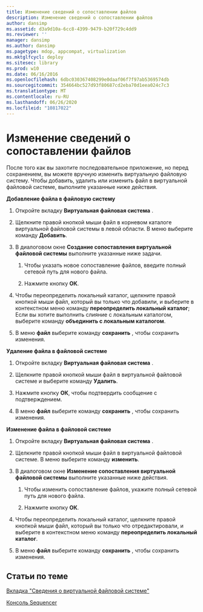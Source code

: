 ```yaml
---
title: Изменение сведений о сопоставлении файлов
description: Изменение сведений о сопоставлении файлов
author: dansimp
ms.assetid: d3a9d10a-6cc8-4399-9479-b20f729c4dd9
ms.reviewer: ''
manager: dansimp
ms.author: dansimp
ms.pagetype: mdop, appcompat, virtualization
ms.mktglfcycl: deploy
ms.sitesec: library
ms.prod: w10
ms.date: 06/16/2016
ms.openlocfilehash: 6dbc030367408299e0daaf06f7f97ab5369574db
ms.sourcegitcommit: 354664bc527d93f80687cd2eba70d1eea024c7c3
ms.translationtype: MT
ms.contentlocale: ru-RU
ms.lasthandoff: 06/26/2020
ms.locfileid: "10817022"
---
```

# Изменение сведений о сопоставлении файлов


После того как вы захотите последовательное приложение, но перед сохранением, вы можете вручную изменить виртуальную файловую систему. Чтобы добавить, удалить или изменить файл в виртуальной файловой системе, выполните указанные ниже действия.

**Добавление файла в файловую систему**

1.  Откройте вкладку **Виртуальная файловая система** .

2.  Щелкните правой кнопкой мыши файл в корневом каталоге виртуальной файловой системы в левой области. В меню выберите команду **Добавить**.

3.  В диалоговом окне **Создание сопоставления виртуальной файловой системы** выполните указанные ниже задачи.

    1.  Чтобы указать новое сопоставление файлов, введите полный сетевой путь для нового файла.

    2.  Нажмите кнопку **ОК**.

4.  Чтобы переопределить локальный каталог, щелкните правой кнопкой мыши файл, который вы только что добавили, и выберите в контекстном меню команду **переопределить локальный каталог**; Если вы хотите выполнить слияние с локальным каталогом, выберите команду **объединить с локальным каталогом**.

5.  В меню **файл** выберите команду **сохранить** , чтобы сохранить изменения.

**Удаление файла в файловой системе**

1.  Откройте вкладку **Виртуальная файловая система** .

2.  Щелкните правой кнопкой мыши файл в виртуальной файловой системе и выберите команду **Удалить**.

3.  Нажмите кнопку **ОК**, чтобы подтвердить сообщение с подтверждением.

4.  В меню **файл** выберите команду **сохранить** , чтобы сохранить изменения.

**Изменение файла в файловой системе**

1.  Откройте вкладку **Виртуальная файловая система** .

2.  Щелкните правой кнопкой мыши файл в виртуальной файловой системе. В меню выберите команду **изменить**.

3.  В диалоговом окне **Изменение сопоставления виртуальной файловой системы** выполните указанные ниже действия.

    1.  Чтобы изменить сопоставление файлов, укажите полный сетевой путь для нового файла.

    2.  Нажмите кнопку **ОК**.

4.  Чтобы переопределить локальный каталог, щелкните правой кнопкой мыши файл, который вы только что отредактировали, и выберите в контекстном меню команду **переопределить локальный каталог**.

5.  В меню **файл** выберите команду **сохранить** , чтобы сохранить изменения.

## Статьи по теме


[Вкладка "Сведения о виртуальной файловой системе"](about-the-virtual-file-system-tab.md)

[Консоль Sequencer](sequencer-console.md)

 

 





